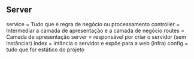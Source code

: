 ## Server

service = Tudo que é regra de negócio ou processamento
controller = Intermediar a camada de apresentação e a camada de negócio
routes = Camada de apresentação
server = responsável por criar o servidor (sem instânciar)
index = intância o servidor e expõe para a web (infra)
config = tudo que for estático do projeto